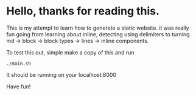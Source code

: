 # Hello, thanks for reading this.


This is my attempt to learn how to generate a static website. it was really fun going from learning about inline, detecting using delimiters to turning md -> block -> block types -> lines -> inline components.

To test this out, simple make a copy of this and run

```
./main.sh
```

It should be running on your localhost:8000

Have fun!
